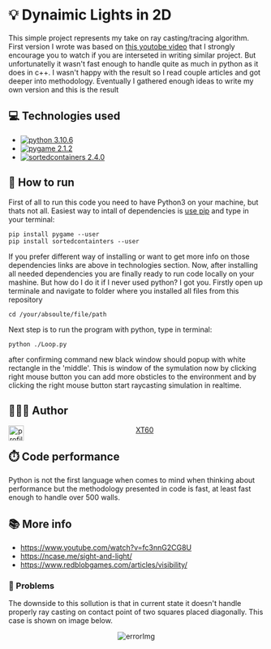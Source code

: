 # 💡 Dynaimic Lights in 2D
This simple project represents my take on ray casting/tracing algorithm. 
First version I wrote was based on [this youtobe video](https://www.youtube.com/watch?v=fc3nnG2CG8U) 
that I strongly encourage you to watch if you are interseted in writing similar project. 
But unfortunatelly it wasn't fast enough to handle quite as much in python as it does in c++. 
I wasn't happy with the result so I read couple articles and got deeper into methodology. 
Eventually I gathered enough ideas to write my own version and this is the result

## 💻 Technologies used
- [![python 3.10.6](https://img.shields.io/badge/python-3.10.6-blue)](https://www.python.org/)
- [![pygame 2.1.2](https://img.shields.io/badge/pygame-2.1.2-green)](https://www.pygame.org/wiki/about)
- [![sortedcontainers 2.4.0](https://img.shields.io/badge/sortedcontainters-2.4.0-orange)](https://grantjenks.com/docs/sortedcontainers)

## 🏃 How to run
First of all to run this code you need to have Python3 on your machine, but thats not all. Easiest way to intall of dependencies is 
[use pip](https://pip.pypa.io/en/stable/installation/_=) and type in your terminal: 
```
pip install pygame --user
pip install sortedcontainters --user
```
If you prefer different way of installing or want to get more info on those dependencies links are above in technologies section.
Now, after installing all needed dependencies you are finally ready to run code locally on your mashine. But how do I do it if I never used python? I got you. Firstly open up terminale and navigate to folder where you installed all files from this repository 
``` 
cd /your/absoulte/file/path
```
Next step is to run the program with python, type in terminal:
```
python ./Loop.py
```
after confirming command new black window should popup with white rectangle in the 'middle'. This is window of the symulation now by clicking right mouse button you can add more obsticles to the environment and by clicking the right mouse button start raycasting simulation in realtime.


## 👩🏾‍💻 Author
<center>
 <img src="https://images.weserv.nl/?url=https://github.com/XT60.png?v=4&h=300&w=300&fit=cover&mask=circle&maxage=7d" alt="profileImg" width="30" height="30" align="left">
 <a href="[url](https://github.com/XT60)" align="left">XT60</a>
</center>


## ⏱️ Code performance
Python is not the first language when comes to mind when thinking about performance but the methodology presented in code is fast, at least fast enough to handle over 500 walls.


## 📚 More info
- https://www.youtube.com/watch?v=fc3nnG2CG8U
- https://ncase.me/sight-and-light/
- https://www.redblobgames.com/articles/visibility/

### 🚩 Problems
The downside to this sollution is that in current state it doesn't handle properly ray casting on contact point of two squares placed diagonally. 
This case is shown on image below.

<p align="center">
  <img src="https://user-images.githubusercontent.com/89086129/196006461-f1bf3621-44d8-4a37-87c0-2f2e78f4012d.png" alt="errorImg">
</p>
